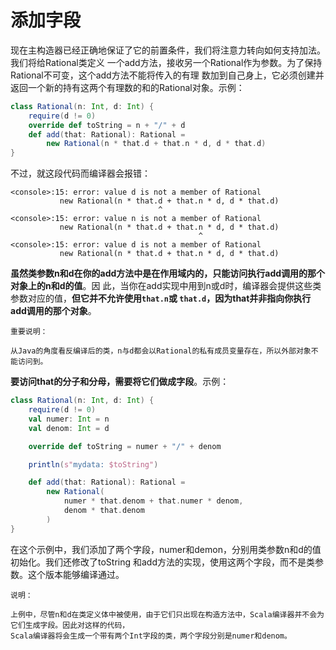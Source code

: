 添加字段
================================================================================
现在主构造器已经正确地保证了它的前置条件，我们将注意力转向如何支持加法。我们将给Rational类定义
一个add方法，接收另一个Rational作为参数。为了保持Rational不可变，这个add方法不能将传入的有理
数加到自己身上，它必须创建并返回一个新的持有这两个有理数的和的Rational对象。示例：
```scala
class Rational(n: Int, d: Int) {
    require(d != 0)
    override def toString = n + "/" + d
    def add(that: Rational): Rational = 
        new Rational(n * that.d + that.n * d, d * that.d)
}
```
不过，就这段代码而编译器会报错：
```
<console>:15: error: value d is not a member of Rational
           new Rational(n * that.d + that.n * d, d * that.d)
                                 ^
<console>:15: error: value n is not a member of Rational
           new Rational(n * that.d + that.n * d, d * that.d)
                                          ^
<console>:15: error: value d is not a member of Rational
           new Rational(n * that.d + that.n * d, d * that.d)
```
**虽然类参数n和d在你的add方法中是在作用域内的，只能访问执行add调用的那个对象上的n和d的值**。因
此，当你在add实现中用到n或d时，编译器会提供这些类参数对应的值，**但它并不允许使用`that.n`或
`that.d`，因为that并非指向你执行add调用的那个对象**。
```
重要说明：

从Java的角度看反编译后的类，n与d都会以Rational的私有成员变量存在，所以外部对象不能访问到。
```

**要访问that的分子和分母，需要将它们做成字段**。示例：
```scala
class Rational(n: Int, d: Int) {
	require(d != 0)
	val numer: Int = n
	val denom: Int = d

	override def toString = numer + "/" + denom

	println(s"mydata: $toString")

	def add(that: Rational): Rational =
		new Rational(
			numer * that.denom + that.numer * denom,
			denom * that.denom
		)
}
```
在这个示例中，我们添加了两个字段，numer和demon，分别用类参数n和d的值初始化。我们还修改了toString
和add方法的实现，使用这两个字段，而不是类参数。这个版本能够编译通过。
```
说明：

上例中，尽管n和d在类定义体中被使用，由于它们只出现在构造方法中，Scala编译器并不会为它们生成字段。因此对这样的代码，
Scala编译器将会生成一个带有两个Int字段的类，两个字段分别是numer和denom。
```